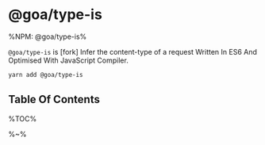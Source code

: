 # @goa/type-is

%NPM: @goa/type-is%

`@goa/type-is` is [fork] Infer the content-type of a request Written In ES6 And Optimised With JavaScript Compiler.

```sh
yarn add @goa/type-is
```

## Table Of Contents

%TOC%

%~%